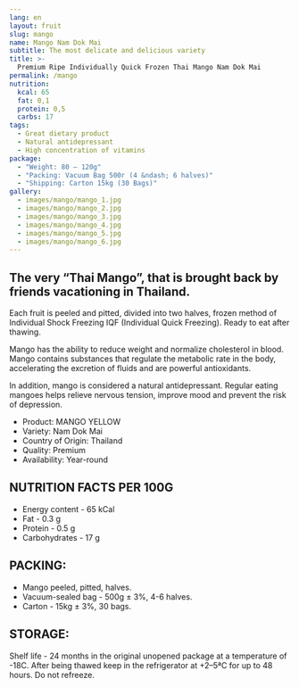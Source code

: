 ```yaml
---
lang: en
layout: fruit
slug: mango
name: Mango Nam Dok Mai
subtitle: The most delicate and delicious variety
title: >-
  Premium Ripe Individually Quick Frozen Thai Mango Nam Dok Mai
permalink: /mango
nutrition:
  kcal: 65
  fat: 0,1
  protein: 0,5
  carbs: 17
tags:
  - Great dietary product
  - Natural antidepressant
  - High concentration of vitamins
package:
  - "Weight: 80 — 120g"
  - "Packing: Vacuum Bag 500г (4 &ndash; 6 halves)"
  - "Shipping: Carton 15kg (30 Bags)"
gallery:
  - images/mango/mango_1.jpg
  - images/mango/mango_2.jpg
  - images/mango/mango_3.jpg
  - images/mango/mango_4.jpg
  - images/mango/mango_5.jpg
  - images/mango/mango_6.jpg
---
```


## The very “Thai Mango”, that is brought back by friends vacationing in Thailand.

Each fruit is peeled and pitted, divided into two halves, frozen
method of Individual Shock Freezing IQF (Individual Quick Freezing).
Ready to eat after thawing.

Mango has the ability to reduce weight and normalize cholesterol in
blood. Mango contains substances that regulate the metabolic rate in
the body, accelerating the excretion of fluids and are powerful antioxidants.

In addition, mango is considered a natural antidepressant. Regular
eating mangoes helps relieve nervous tension, improve mood and
prevent the risk of depression.

* Product: MANGO YELLOW
* Variety: Nam Dok Mai
* Country of Origin: Thailand
* Quality: Premium
* Availability: Year-round

## NUTRITION FACTS PER 100G

* Energy content - 65 kCal
* Fat - 0.3 g
* Protein - 0.5 g
* Carbohydrates - 17 g

## PACKING:

* Mango peeled, pitted, halves.
* Vacuum-sealed bag - 500g ± 3%, 4-6 halves.
* Carton - 15kg ± 3%, 30 bags.

## STORAGE:

Shelf life - 24 months in the original unopened package at a temperature of -18С.
After being thawed keep in the refrigerator at +2–5ªС for up to 48 hours.
Do not refreeze.
